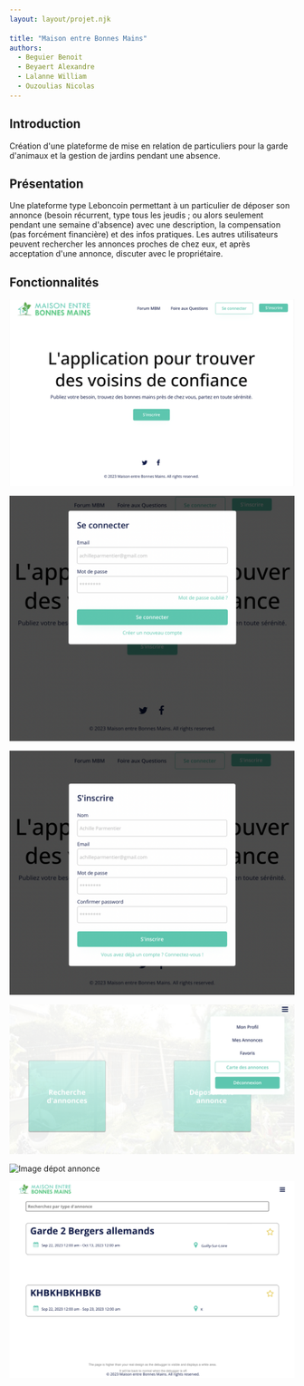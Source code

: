 ```yaml
---
layout: layout/projet.njk

title: "Maison entre Bonnes Mains"
authors:
  - Beguier Benoit
  - Beyaert Alexandre
  - Lalanne William
  - Ouzoulias Nicolas
---
```


## Introduction

Création d'une plateforme de mise en relation de particuliers pour la garde d'animaux et la gestion de jardins pendant une absence.

## Présentation

Une plateforme type Leboncoin permettant à un particulier de déposer son annonce (besoin récurrent, type tous les jeudis ; ou alors seulement pendant une semaine d'absence) avec une description, la compensation (pas forcément financière) et des infos pratiques. Les autres utilisateurs peuvent rechercher les annonces proches de chez eux, et après acceptation d'une annonce, discuter avec le propriétaire.


## Fonctionnalités 
![Image page d'accueil MBM](MBM-homepage.png)


![Image connection](MBM-connection.png)

![Image inscription](MBM-inscription.png)


![Image](MBM-accueil.png)

![Image dépot annonce](MBM-dépot-annonce.png)

![Image recherche annonce](MBM-recherche-annonce.png)


